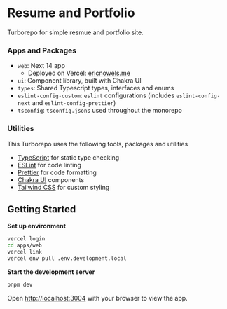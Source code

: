 # Resume and Portfolio 

Turborepo for simple resmue and portfolio site.

### Apps and Packages

- `web`: Next 14 app 
	- Deployed on Vercel: [ericnowels.me](https://ericnowels.me/)
- `ui`: Component library, built with Chakra UI 
- `types`: Shared Typescript types, interfaces and enums
- `eslint-config-custom`: `eslint` configurations (includes `eslint-config-next` and `eslint-config-prettier`)
- `tsconfig`: `tsconfig.json`s used throughout the monorepo


### Utilities

This Turborepo uses the following tools, packages and utilities

- [TypeScript](https://www.typescriptlang.org/) for static type checking
- [ESLint](https://eslint.org/) for code linting
- [Prettier](https://prettier.io) for code formatting
- [Chakra UI](https://v2.chakra-ui.com/) components
- [Tailwind CSS](https://tailwindcss.com/) for custom styling


## Getting Started

**Set up environment**

```bash
vercel login
cd apps/web
vercel link
vercel env pull .env.development.local
```

**Start the development server**

```bash
pnpm dev
```

Open [http://localhost:3004](http://localhost:3004) with your browser to view the app.





